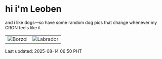 # hi i'm Leoben

and i like dogs—so have some random dog pics that change whenever my CRON feels like it

|  |  |
|--------|----------|
| ![Borzoi](https://random-dog-vercel.vercel.app/api/random-borzoi?v=1755125409) | ![Labrador](https://random-dog-vercel.vercel.app/api/random-labrador?v=1755125409) |

Last updated: 2025-08-14 06:50 PHT
